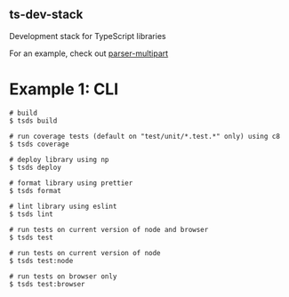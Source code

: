 ## ts-dev-stack

Development stack for TypeScript libraries

For an example, check out [parser-multipart](https://github.com/kmalakoff/parser-multipart)

# Example 1: CLI

```
# build
$ tsds build

# run coverage tests (default on "test/unit/*.test.*" only) using c8
$ tsds coverage

# deploy library using np
$ tsds deploy

# format library using prettier
$ tsds format

# lint library using eslint
$ tsds lint

# run tests on current version of node and browser
$ tsds test

# run tests on current version of node
$ tsds test:node

# run tests on browser only
$ tsds test:browser
```

